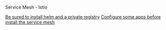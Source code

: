 
Service Mesh - Istio

[Be sured to install helm and a private registry](/steps/1/README.md)
[Configure some apps before install the service mesh](/steps/10/app/README.md)